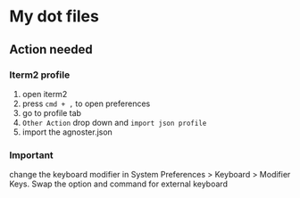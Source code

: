 # My dot files

## Action needed

### Iterm2 profile

1. open iterm2
1. press `cmd + ,` to open preferences
1. go to profile tab
1. `Other Action` drop down and `import json profile`
1. import the agnoster.json

### Important
change the keyboard modifier in System Preferences > Keyboard > Modifier Keys.
Swap the option and command for external keyboard
